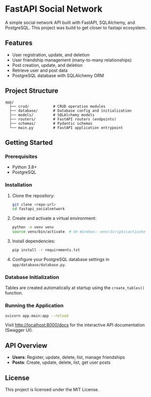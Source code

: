 # FastAPI Social Network

A simple social network API built with FastAPI, SQLAlchemy, and PostgreSQL. This project was build to get closer to fastapi ecosystem.

## Features
- User registration, update, and deletion
- User friendship management (many-to-many relationships)
- Post creation, update, and deletion
- Retrieve user and post data
- PostgreSQL database with SQLAlchemy ORM

## Project Structure
```
app/
  ├── crud/           # CRUD operation modules
  ├── database/       # Database config and initialization
  ├── models/         # SQLAlchemy models
  ├── routers/        # FastAPI routers (endpoints)
  ├── schemas/        # Pydantic schemas
  └── main.py         # FastAPI application entrypoint
```

## Getting Started

### Prerequisites
- Python 3.8+
- PostgreSQL

### Installation
1. Clone the repository:
   ```bash
   git clone <repo-url>
   cd fastapi_socialnetwork
   ```
2. Create and activate a virtual environment:
   ```bash
   python -m venv venv
   source venv/bin/activate  # On Windows: venv\Scripts\activate
   ```
3. Install dependencies:
   ```bash
   pip install -r requirements.txt
   ```
4. Configure your PostgreSQL database settings in `app/database/database.py`.

### Database Initialization
Tables are created automatically at startup using the `create_tables()` function.

### Running the Application
```bash
uvicorn app.main:app --reload
```

Visit [http://localhost:8000/docs](http://localhost:8000/docs) for the interactive API documentation (Swagger UI).

## API Overview
- **Users**: Register, update, delete, list, manage friendships
- **Posts**: Create, update, delete, list, get user posts

## License
This project is licensed under the MIT License.
